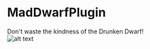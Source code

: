 # MadDwarfPlugin
Don't waste the kindness of the Drunken Dwarf! <br/>
![alt text](https://oldschool.runescape.wiki/images/Drunken_Dwarf.png?7f142)
